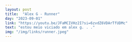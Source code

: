 ```yaml
---
layout: post
title:  "Alex G - Runner"
day: "2023-09-01"
link: "https://youtu.be/JFaMCIVHz2I?si=6zvdZ6VDArTfUDMc"
text: "estou meio viciado em alex g. . ."
img: "/img/links/runner.jpeg"
---
```

